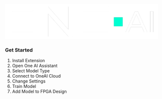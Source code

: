 ![Banner](https://raw.githubusercontent.com/HendrikMennen/OneWare.AiDummy/main/Banner.png)

### Get Started

1. Install Extension
2. Open One AI Assistant
3. Select Model Type
4. Connect to OneAI Cloud
5. Change Settings
6. Train Model
7. Add Model to FPGA Design
